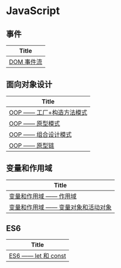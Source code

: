 # JavaScript


## 事件
| Title       	 	|
| ----------------- |
| [DOM 事件流](https://github.com/Txll/JavaScript/issues/1)|

## 面向对象设计
| Title				|
| ----------------- |
| [OOP —— 工厂+构造方法模式](https://github.com/Txll/JavaScript/issues/2) |
| [OOP —— 原型模式](https://github.com/Txll/JavaScript/issues/3) |
| [OOP —— 组合设计模式](https://github.com/Txll/JavaScript/issues/4) |
| [OOP —— 原型链](https://github.com/Txll/JavaScript/issues/5) |  

## 变量和作用域
| Title |
| ------|
| [变量和作用域 —— 作用域](https://github.com/Txll/JavaScript/issues/6) |
| [变量和作用域 —— 变量对象和活动对象](https://github.com/Txll/JavaScript/issues/7) |  

## ES6
| Title |
| ------ |
| [ES6 —— let 和 const](https://github.com/Txll/JavaScript/issues/9)